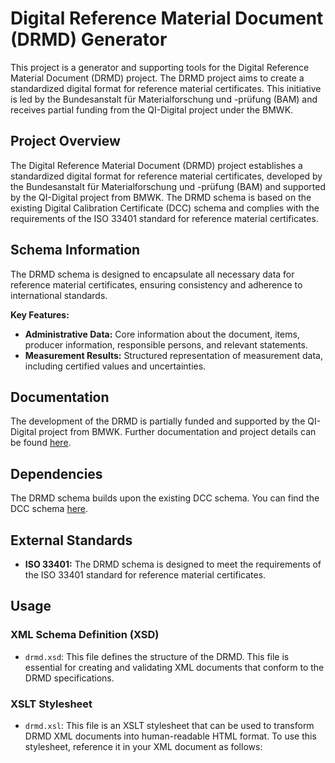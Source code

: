 # Digital Reference Material Document (DRMD) Generator

This project is a generator and supporting tools for the Digital Reference Material Document (DRMD) project. The DRMD project aims to create a standardized digital format for reference material certificates. This initiative is led by the Bundesanstalt für Materialforschung und -prüfung (BAM) and receives partial funding from the QI-Digital project under the BMWK.

## Project Overview

The Digital Reference Material Document (DRMD) project establishes a standardized digital format for reference material certificates, developed by the Bundesanstalt für Materialforschung und -prüfung (BAM) and supported by the QI-Digital project from BMWK. The DRMD schema is based on the existing Digital Calibration Certificate (DCC) schema and complies with the requirements of the ISO 33401 standard for reference material certificates.

## Schema Information

The DRMD schema is designed to encapsulate all necessary data for reference material certificates, ensuring consistency and adherence to international standards.

**Key Features:**

*   **Administrative Data:** Core information about the document, items, producer information, responsible persons, and relevant statements.
*   **Measurement Results:** Structured representation of measurement data, including certified values and uncertainties.

## Documentation

The development of the DRMD is partially funded and supported by the QI-Digital project from BMWK. Further documentation and project details can be found [here](link-to-drmd-documentation).

## Dependencies

The DRMD schema builds upon the existing DCC schema. You can find the DCC schema [here](link-to-dcc-schema).

## External Standards

*   **ISO 33401:** The DRMD schema is designed to meet the requirements of the ISO 33401 standard for reference material certificates.

## Usage

### XML Schema Definition (XSD)

*   `drmd.xsd`: This file defines the structure of the DRMD. This file is essential for creating and validating XML documents that conform to the DRMD specifications.

### XSLT Stylesheet

*   `drmd.xsl`: This file is an XSLT stylesheet that can be used to transform DRMD XML documents into human-readable HTML format. To use this stylesheet, reference it in your XML document as follows:

    
